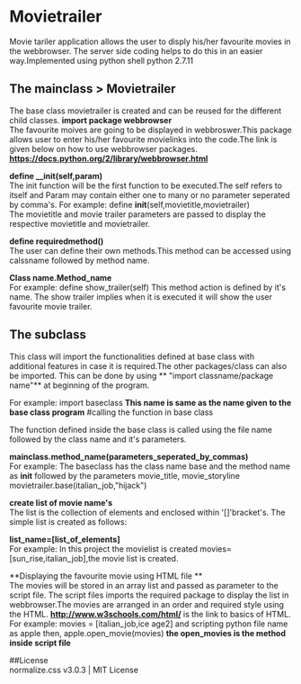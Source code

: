 # Movietrailer
   Movie tariler application allows the user to disply his/her favourite movies in the webbrowser. The server side coding
   helps to do this in an easier way.Implemented using python shell python 2.7.11
## The mainclass > Movietrailer
  The base class movietrailer is created and can be reused for the different child classes.
  **import package webbrowser**  
  The favourite moives are going to be displayed in webbroswer.This package allows user to enter his/her favourite movielinks   into the code.The link is given below on how to use webbrowser packages.
  **https://docs.python.org/2/library/webbrowser.html**  
  
  **define __init(self,param)**  
  The init function will be the first function to be executed.The self refers to itself and Param may contain either 
  one to many or no parameter seperated by comma's.
  For example:
  define __init__(self,movietitle,movietrailer)  
  The movietitle and movie trailer parameters are passed to display the respective movietitle and movietrailer.
  
  **define requiredmethod()**  
  The user can define their own methods.This method can be accessed using calssname followed by method name.
  
  **Class name.Method_name**  
  For example:
  define show_trailer(self)
  This method action is defined by it's name. The show trailer implies when it is executed it will show the user favourite
  movie trailer.
  
## The subclass

  This class will import the functionalities defined at base class with additional features in case it is required.The other   packages/class can also be imported.
  This can be done by using ** "import classname/package name"**   at beginning of the program.
  
  For example:
  import baseclass __This name is same as the name given to the base class program__
  #calling the function in base class  
  
  The function defined inside the base class is called using the file name followed by the class name and it's parameters.
  
  **mainclass.method_name(parameters_seperated_by_commas)**  
  For example:
  The baseclass has the class name base and the method name as __init__ followed by the parameters movie_title,
  movie_storyline
  movietrailer.base(italian_job,"hijack")
  
  **create list of movie name's**   
  The list is the collection of elements and enclosed within '[]'bracket's.
  The simple list is created as follows:
  
  **list_name=[list_of_elements]**    
  For example:
  In this project the movielist is created
  movies=[sun_rise,italian_job],the movie list is created.
  
  **Displaying the favourite movie using HTML file **  
  The movies will be stored in an array list and passed as parameter to the script file.
  The script files imports the required package to display the list in webbrowser.The movies are arranged in an order and 
  required style using the HTML.
    **http://www.w3schools.com/html/**   is the link to basics of HTML.
  For example:
  movies = [italian_job,ice age2] and scripting python file name as apple then,
  apple.open_movie(movies) __the open_movies is the method inside script file__

##License  
normalize.css v3.0.3 | MIT License
